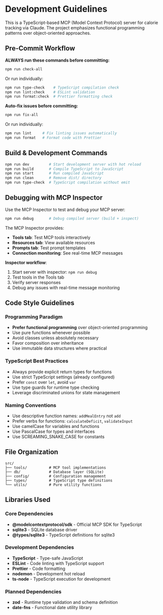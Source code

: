# Development Guidelines

This is a TypeScript-based MCP (Model Context Protocol) server for calorie tracking via Claude. The project emphasizes functional programming patterns over object-oriented approaches.

## Pre-Commit Workflow

**ALWAYS run these commands before committing:**

```bash
npm run check-all
```

Or run individually:
```bash
npm run type-check    # TypeScript compilation check
npm run lint:check    # ESLint validation
npm run format:check  # Prettier formatting check
```

**Auto-fix issues before committing:**
```bash
npm run fix-all
```

Or run individually:
```bash
npm run lint     # Fix linting issues automatically
npm run format   # Format code with Prettier
```

## Build & Development Commands

```bash
npm run dev         # Start development server with hot reload
npm run build       # Compile TypeScript to JavaScript
npm run start       # Run compiled JavaScript
npm run clean       # Remove dist/ directory
npm run type-check  # TypeScript compilation without emit
```

## Debugging with MCP Inspector

Use the MCP Inspector to test and debug your MCP server:

```bash
npm run debug       # Debug compiled server (build + inspect)
```

The MCP Inspector provides:
- **Tools tab**: Test MCP tools interactively
- **Resources tab**: View available resources
- **Prompts tab**: Test prompt templates
- **Connection monitoring**: See real-time MCP messages

**Inspector workflow**:
1. Start server with inspector: `npm run debug`
2. Test tools in the Tools tab
3. Verify server responses
4. Debug any issues with real-time message monitoring

## Code Style Guidelines

### Programming Paradigm
- **Prefer functional programming** over object-oriented programming
- Use pure functions whenever possible
- Avoid classes unless absolutely necessary
- Favor composition over inheritance
- Use immutable data structures where practical

### TypeScript Best Practices
- Always provide explicit return types for functions
- Use strict TypeScript settings (already configured)
- Prefer `const` over `let`, avoid `var`
- Use type guards for runtime type checking
- Leverage discriminated unions for state management

### Naming Conventions
- Use descriptive function names: `addMealEntry` not `add`
- Prefer verbs for functions: `calculateDeficit`, `validateInput`
- Use camelCase for variables and functions
- Use PascalCase for types and interfaces
- Use SCREAMING_SNAKE_CASE for constants

## File Organization

```
src/
├── tools/          # MCP tool implementations
├── db/             # Database layer (SQLite)
├── config/         # Configuration management
├── types/          # TypeScript type definitions
└── utils/          # Pure utility functions
```

## Libraries Used

### Core Dependencies
- **@modelcontextprotocol/sdk** - Official MCP SDK for TypeScript
- **sqlite3** - SQLite database driver
- **@types/sqlite3** - TypeScript definitions for sqlite3

### Development Dependencies
- **TypeScript** - Type-safe JavaScript
- **ESLint** - Code linting with TypeScript support
- **Prettier** - Code formatting
- **nodemon** - Development hot reload
- **ts-node** - TypeScript execution for development

### Planned Dependencies
- **zod** - Runtime type validation and schema definition
- **date-fns** - Functional date utility library
